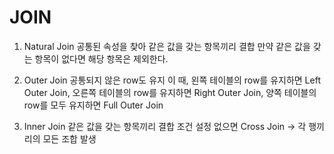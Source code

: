 # JOIN
1. Natural Join 공통된 속성을 찾아 같은 값을 갖는 항목끼리 결합
만약 같은 값을 갖는 항목이 없다면 해당 항목은 제외한다.

2. Outer Join 공통되지 않은 row도 유지
이 때, 왼쪽 테이블의 row를 유지하면 Left Outer Join,
오른쪽 테이블의 row를 유지하면 Right Outer Join,
양쪽 테이블의 row를 모두 유지하면 Full Outer Join

3. Inner Join 같은 값을 갖는 항목끼리 결합
조건 설정 없으면 Cross Join -> 각 행끼리의 모든 조합 발생